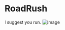 # RoadRush
I suggest you run.
![image](https://github.com/Fremont-High-School-Programming-Club/RoadRush/assets/143454140/8ccae2b2-b46f-491a-9de5-166d8dfa7489)

